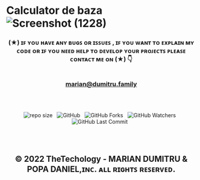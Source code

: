 # Calculator de baza![Screenshot (1228)](https://user-images.githubusercontent.com/100486080/192078724-88489752-2306-4d87-9c15-a71ba2271747.png)




<div align="center">

### (★) ɪꜰ ʏᴏᴜ ʜᴀᴠᴇ ᴀɴʏ ʙᴜɢꜱ ᴏʀ ɪꜱꜱᴜᴇꜱ , ɪꜰ ʏᴏᴜ ᴡᴀɴᴛ ᴛᴏ ᴇxᴘʟᴀɪɴ ᴍʏ ᴄᴏᴅᴇ ᴏʀ ɪꜰ ʏᴏᴜ ɴᴇᴇᴅ ʜᴇʟᴘ ᴛᴏ ᴅᴇᴠᴇʟᴏᴘ ʏᴏᴜʀ ᴘʀᴏᴊᴇᴄᴛꜱ ᴘʟᴇᴀꜱᴇ ᴄᴏɴᴛᴀᴄᴛ ᴍᴇ ᴏɴ (★) 👇<br> <br> <br> marian@dumitru.family 

</div>

<br><br>
<div align="center">

![repo size](https://img.shields.io/github/repo-size/mGunawardhana/JS-Calc?style=for-the-badge) &nbsp;
![GitHub](https://img.shields.io/github/license/mGunawardhana/JS-Calc?style=for-the-badge) &nbsp;
![GitHub Forks](https://img.shields.io/github/forks/mGunawardhana/JS-Calc?&labelColor=black&color=f7b731&style=for-the-badge) &nbsp;
![GitHub Watchers](https://img.shields.io/github/watchers/mGunawardhana/JS-Calc?style=for-the-badge) &nbsp;
![GitHub Last Commit](https://img.shields.io/github/last-commit/mGunawardhana/JS-Calc?style=for-the-badge) &nbsp;

</div>
<br><br>

<div align="center">

## © 2022 TheTechology - MARIAN DUMITRU & POPA DANIEL,ɪɴᴄ. ᴀʟʟ ʀɪɢʜᴛꜱ ʀᴇꜱᴇʀᴠᴇᴅ.

</div>
